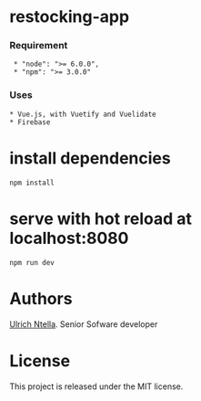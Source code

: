 # restocking-app


### Requirement
```
 * "node": ">= 6.0.0",
 * "npm": ">= 3.0.0"

 ```

### Uses
```
* Vue.js, with Vuetify and Vuelidate
* Firebase

```

# install dependencies
```
npm install

```

# serve with hot reload at localhost:8080
```
npm run dev

```

# Authors
  [Ulrich Ntella](https://www.linkedin.com/in/ulrichsoft/). Senior Sofware developer

# License
This project is released under the MIT license.




